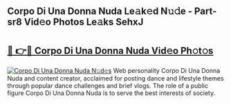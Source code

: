 ## Corpo Di Una Donna Nuda Le𝚊k𝚎d N𝚞𝚍e - Part-sr8 Vid𝚎o Photos Le𝚊ks SehxJ

# <h2><a href="http://fbee6u.evod.top/?m=Corpo+Di+Una+Donna+Nuda">🔗 👉🔴 Corpo Di Una Donna Nuda Vid𝚎o Ph𝚘t𝚘s</a></h2>

[![Corpo Di Una Donna Nuda N𝚞d𝚎s](https://i.imgur.com/8V9OHl7.gif)](http://fbee6u.evod.top/?m=Corpo+Di+Una+Donna+Nuda)
Web personality Corpo Di Una Donna Nuda and content creator, acclaimed for posting dance and lifestyle themes through popular dance challenges and brief vlogs. The role of a public figure Corpo Di Una Donna Nuda is to serve the best interests of society. 
